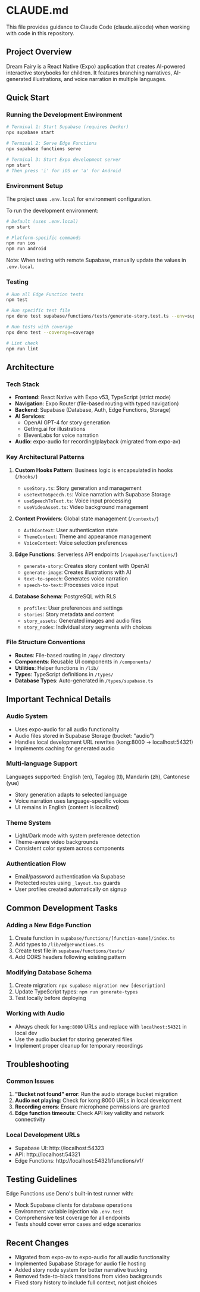 # CLAUDE.md

This file provides guidance to Claude Code (claude.ai/code) when working with code in this repository.

## Project Overview

Dream Fairy is a React Native (Expo) application that creates AI-powered interactive storybooks for children. It features branching narratives, AI-generated illustrations, and voice narration in multiple languages.

## Quick Start

### Running the Development Environment

```bash
# Terminal 1: Start Supabase (requires Docker)
npx supabase start

# Terminal 2: Serve Edge Functions
npx supabase functions serve

# Terminal 3: Start Expo development server
npm start
# Then press 'i' for iOS or 'a' for Android
```

### Environment Setup

The project uses `.env.local` for environment configuration.

To run the development environment:
```bash
# Default (uses .env.local)
npm start

# Platform-specific commands
npm run ios
npm run android
```

Note: When testing with remote Supabase, manually update the values in `.env.local`.

### Testing

```bash
# Run all Edge Function tests
npm test

# Run specific test file
npx deno test supabase/functions/tests/generate-story.test.ts --env=supabase/functions/.env.test

# Run tests with coverage
npx deno test --coverage=coverage

# Lint check
npm run lint
```

## Architecture

### Tech Stack
- **Frontend**: React Native with Expo v53, TypeScript (strict mode)
- **Navigation**: Expo Router (file-based routing with typed navigation)
- **Backend**: Supabase (Database, Auth, Edge Functions, Storage)
- **AI Services**: 
  - OpenAI GPT-4 for story generation
  - GetImg.ai for illustrations
  - ElevenLabs for voice narration
- **Audio**: expo-audio for recording/playback (migrated from expo-av)

### Key Architectural Patterns

1. **Custom Hooks Pattern**: Business logic is encapsulated in hooks (`/hooks/`)
   - `useStory.ts`: Story generation and management
   - `useTextToSpeech.ts`: Voice narration with Supabase Storage
   - `useSpeechToText.ts`: Voice input processing
   - `useVideoAsset.ts`: Video background management

2. **Context Providers**: Global state management (`/contexts/`)
   - `AuthContext`: User authentication state
   - `ThemeContext`: Theme and appearance management
   - `VoiceContext`: Voice selection preferences

3. **Edge Functions**: Serverless API endpoints (`/supabase/functions/`)
   - `generate-story`: Creates story content with OpenAI
   - `generate-image`: Creates illustrations with AI
   - `text-to-speech`: Generates voice narration
   - `speech-to-text`: Processes voice input

4. **Database Schema**: PostgreSQL with RLS
   - `profiles`: User preferences and settings
   - `stories`: Story metadata and content
   - `story_assets`: Generated images and audio files
   - `story_nodes`: Individual story segments with choices

### File Structure Conventions

- **Routes**: File-based routing in `/app/` directory
- **Components**: Reusable UI components in `/components/`
- **Utilities**: Helper functions in `/lib/`
- **Types**: TypeScript definitions in `/types/`
- **Database Types**: Auto-generated in `/types/supabase.ts`

## Important Technical Details

### Audio System
- Uses expo-audio for all audio functionality
- Audio files stored in Supabase Storage (bucket: "audio")
- Handles local development URL rewrites (kong:8000 → localhost:54321)
- Implements caching for generated audio

### Multi-language Support
Languages supported: English (en), Tagalog (tl), Mandarin (zh), Cantonese (yue)
- Story generation adapts to selected language
- Voice narration uses language-specific voices
- UI remains in English (content is localized)

### Theme System
- Light/Dark mode with system preference detection
- Theme-aware video backgrounds
- Consistent color system across components

### Authentication Flow
- Email/password authentication via Supabase
- Protected routes using `_layout.tsx` guards
- User profiles created automatically on signup

## Common Development Tasks

### Adding a New Edge Function
1. Create function in `supabase/functions/[function-name]/index.ts`
2. Add types to `/lib/edgeFunctions.ts`
3. Create test file in `supabase/functions/tests/`
4. Add CORS headers following existing pattern

### Modifying Database Schema
1. Create migration: `npx supabase migration new [description]`
2. Update TypeScript types: `npm run generate-types`
3. Test locally before deploying

### Working with Audio
- Always check for `kong:8000` URLs and replace with `localhost:54321` in local dev
- Use the audio bucket for storing generated files
- Implement proper cleanup for temporary recordings

## Troubleshooting

### Common Issues
1. **"Bucket not found" error**: Run the audio storage bucket migration
2. **Audio not playing**: Check for kong:8000 URLs in local development
3. **Recording errors**: Ensure microphone permissions are granted
4. **Edge function timeouts**: Check API key validity and network connectivity

### Local Development URLs
- Supabase UI: http://localhost:54323
- API: http://localhost:54321
- Edge Functions: http://localhost:54321/functions/v1/

## Testing Guidelines

Edge Functions use Deno's built-in test runner with:
- Mock Supabase clients for database operations
- Environment variable injection via `.env.test`
- Comprehensive test coverage for all endpoints
- Tests should cover error cases and edge scenarios

## Recent Changes

- Migrated from expo-av to expo-audio for all audio functionality
- Implemented Supabase Storage for audio file hosting
- Added story node system for better narrative tracking
- Removed fade-to-black transitions from video backgrounds
- Fixed story history to include full context, not just choices
